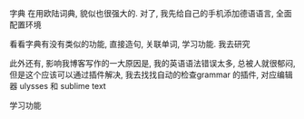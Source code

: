 字典
在用欧陆词典, 貌似也很强大的. 对了, 我先给自己的手机添加德语语言, 全面配置环境


看看字典有没有类似的功能, 直接造句, 关联单词, 学习功能. 我去研究


此外还有, 影响我博客写作的一大原因是, 我的英语语法错误太多, 总被人就很郁闷, 但是这个应该可以通过插件解决, 我去找找自动的检查grammar 的插件, 对应编辑器 ulysses 和 sublime text

学习功能
